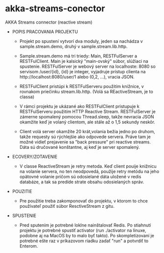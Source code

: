 # akka-streams-conector


AKKA Streams connector (reactive stream)

- POPIS PRACOVANIA PROJEKTU

     - 	Projekt po spustení vytvorí dva moduly, 
	jeden sa nachádza v sample.stream.demo, 
	druhý v sample.stream.lib.http.
     - 	Sample.stream.demo má tri triedy: Main, 
	RESTFulServer a RESTFulClient. Main je 
	kalsický "main-ovský" súbor, slúžiaci 
	na spustenie. RESTFulServer je webový 
	server na localhoste: 8080 so servisom 
	/user/{id}, {id} je integer, vyjadruje 
	prístup clienta na http://localhost:8080/user/1
	alebo (0,2, ...), vracia JSON. 
     - 	RESTFulClient pristúpi k RESTFulServeru 
	použitím knižnice, v rovnakom priečinku 
	stream.lib.http.  (Volá sa REactiveStream,
	je to classa)

     - 	V rámci projektu je ukázané ako RESTFulClient
	pristupuje k RESTFulServeru použitím HTTP
	Reactive Stream. RESTFulServer je zámerne 
	spomalený  pomocou Thread.sleep, takže nevracia 
	JSON okamžite keď je volaný clientom, ale 
	stále až o 1,5 sekundy neskôr.

     - 	Client volá server okamžite 20 krát,volania 
	bežia jedno po druhom, takže requesty 
	sú rýchlejšie ako odpovede servera. Práve tam
	je možné vidieť prejavenie sa "back pressure" 
	pri reactive streams. Dáta sú dručované konštantne,
	aj keď je server spomalený. 

- ECOVERY/ZOTAVENIE

     -	V classe ReactiveStream je retry metoda. 
	Keď client pouije knižnicu na volanie servera, 
	no ten neodpovedá, použije retry metódu 
	na jeho opätovné volanie pričom sú odosielané
	dáta uložené v redis databáze, a tak sa predíde
	strate obsahu odosielaných správ. 

- POUZITIE

     -	Pre použitie treba zakomponovať do projektu, 
	v ktorom to chce používateľ použiť súbor 
	ResctiveStream z gitu. 

- SPUSTENIE 

     -	Pred sputením je potrebné loklne nainštalovať Redis. 
	Po stiahnutí projektu je potrebné spustiť activator
	(run ./activator na linuxe, podobne aj na MacOS 
	by to malo byť takto). Po skompletizovaní je potrebné 
	ešte raz v príkazovom riadku zadať "run" a potvrdiť to 
	Enterom.

